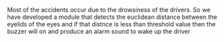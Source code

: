 Most of the accidents occur due to the drowsiness of the drivers. So we have developed a module that detects the euclidean distance between the eyelids of the eyes and if that distnce is less than threshold value then the buzzer will on and produce an alarm sound to wake up the driver
